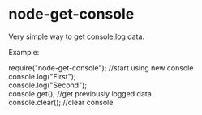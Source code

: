 # node-get-console
Very simple way to get console.log data.

Example:

require("node-get-console"); //start using new console<br/>
console.log("First");<br/>
console.log("Second");<br/>
console.get(); //get previously logged data<br/>
console.clear(); //clear console